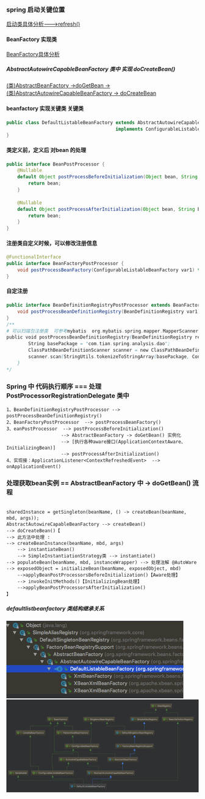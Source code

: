 ### spring 启动关键位置
[启动类具体分析--->refresh()](refresh.md)

#### BeanFactory 实现类
[BeanFactory具体分析](beanfactory.md)
#####  AbstractAutowireCapableBeanFactory 类中 实现 doCreateBean()
[(类)AbstractBeanFactory ->doGetBean -> (类)AbstractAutowireCapableBeanFactory -> doCreateBean](createbean.md)


#### beanfactory 实现关键类 关键类
```java
public class DefaultListableBeanFactory extends AbstractAutowireCapableBeanFactory 
                                        implements ConfigurableListableBeanFactory, BeanDefinitionRegistry, Serializable {
}
```

#### 类定义前，定义后  对bean 的处理
```java
public interface BeanPostProcessor {
    @Nullable
    default Object postProcessBeforeInitialization(Object bean, String beanName) throws BeansException {
        return bean;
    }

    @Nullable
    default Object postProcessAfterInitialization(Object bean, String beanName) throws BeansException {
        return bean;
    }
}
```

#### 注册类自定义时候，可以修改注册信息
```java
@FunctionalInterface
public interface BeanFactoryPostProcessor {
    void postProcessBeanFactory(ConfigurableListableBeanFactory var1) throws BeansException;
}
```

#### 自定注册
```java
public interface BeanDefinitionRegistryPostProcessor extends BeanFactoryPostProcessor {
    void postProcessBeanDefinitionRegistry(BeanDefinitionRegistry var1) throws BeansException;
}
/**
# 可以扫描包注册类  可参考mybatis  org.mybatis.spring.mapper.MapperScannerConfigurer 类
public void postProcessBeanDefinitionRegistry(BeanDefinitionRegistry registry) throws BeansException {
        String basePackage = "com.tian.spring.analysis.dao";
        ClassPathBeanDefinitionScanner scanner = new ClassPathBeanDefinitionScanner(registry);
        scanner.scan(StringUtils.tokenizeToStringArray(basePackage, ConfigurableApplicationContext.CONFIG_LOCATION_DELIMITERS));
    }
*/

```

### Spring 中 代码执行顺序 ===  处理 PostProcessorRegistrationDelegate 类中 
```text 
1、BeanDefinitionRegistryPostProcessor --> postProcessBeanDefinitionRegistry()
2、BeanFactoryPostProcessor  --> postProcessBeanFactory()
3、eanPostProcessor  --> postProcessBeforeInitialization() 
                    --> AbstractBeanFactory -> doGetBean() 实例化  
                    --> [执行各种aware接口(ApplicationContextAware、InitializingBean)]
                    --> postProcessAfterInitialization()
4、实现接：ApplicationListener<ContextRefreshedEvent>  --> onApplicationEvent()

```

### 处理获取bean实例 == AbstractBeanFactory 中 -> doGetBean() 流程
```text
 
sharedInstance = getSingleton(beanName, () -> createBean(beanName, mbd, args));
AbstractAutowireCapableBeanFactory --> createBean() 
--> doCreateBean()【
--> 此方法中处理 :
--> createBeanInstance(beanName, mbd, args) 
    --> instantiateBean() 
    --> SimpleInstantiationStrategy类 --> instantiate()
--> populateBean(beanName, mbd, instanceWrapper) --> 处理注解 @AutoWare
--> exposedObject = initializeBean(beanName, exposedObject, mbd) 
    -->applyBeanPostProcessorsBeforeInitialization()【Aware处理】 
    --> invokeInitMethods()【InitializingBean处理】 
    -->applyBeanPostProcessorsAfterInitialization()
】

```


##### defaultlistbeanfactory 类结构继承关系 
![defaultlistbeanfactory.jpg](img/defaultlistbeanfactory.jpg)
![tuopu-defaultlistbeanfactory.jpg](img/tuopu-defaultlistbeanfactory.jpg)


